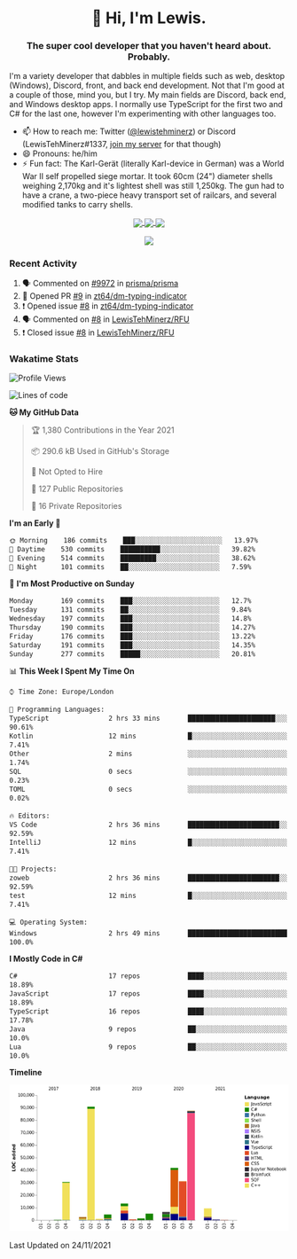 <h1 align="center">👋 Hi, I'm Lewis.</h1>
<h3 align="center">The super cool developer that you haven't heard about. Probably.</h3>

I'm a variety developer that dabbles in multiple fields such as web, desktop (Windows), Discord, front, and back end development. Not that I'm good at a couple of those, mind you, but I try. My main fields are Discord, back end, and Windows desktop apps. I normally use TypeScript for the first two and C# for the last one, however I'm experimenting with other languages too.

- 📫 How to reach me: Twitter ([@lewistehminerz](https://twitter.com/lewistehminerz)) or Discord (LewisTehMinerz#1337, [join my server](https://discord.gg/XnUh7JB) for that though)
- 😄 Pronouns: he/him
- ⚡ Fun fact: The Karl-Gerät (literally Karl-device in German) was a World War II self propelled siege mortar. It took 60cm (24") diameter shells weighing 2,170kg and it's lightest shell was still 1,250kg. The gun had to have a crane, a two-piece heavy transport set of railcars, and several modified tanks to carry shells.

<p align="center">
  <a href="https://github.com/anuraghazra/github-readme-stats">
    <img align="center" src="https://github-readme-stats.vercel.app/api?username=LewisTehMinerz&count_private=true&show_icons=true&theme=gruvbox">
  </a>
  <a href="https://github.com/anuraghazra/github-readme-stats">
    <img align="center" src="https://github-readme-stats.vercel.app/api/top-langs?username=LewisTehMinerz&layout=compact&theme=gruvbox">
  </a>
  <a href="https://github.com/anuraghazra/github-readme-stats">
    <img align="center" src="https://github-readme-stats.vercel.app/api/wakatime?username=LewisTehMinerz&layout=compact&theme=gruvbox">
  </a>
</p>

<p align="center">
  <a href="https://github.com/ryo-ma/github-profile-trophy">
    <img align="center" src="https://github-profile-trophy.vercel.app/?username=LewisTehMinerz&theme=gruvbox">
  </a>
</p>

### Recent Activity
<!--START_SECTION:activity-->
1. 🗣 Commented on [#9972](https://github.com/prisma/prisma/issues/9972) in [prisma/prisma](https://github.com/prisma/prisma)
2. 💪 Opened PR [#9](https://github.com/zt64/dm-typing-indicator/pull/9) in [zt64/dm-typing-indicator](https://github.com/zt64/dm-typing-indicator)
3. ❗️ Opened issue [#8](https://github.com/zt64/dm-typing-indicator/issues/8) in [zt64/dm-typing-indicator](https://github.com/zt64/dm-typing-indicator)
4. 🗣 Commented on [#8](https://github.com/LewisTehMinerz/RFU/issues/8) in [LewisTehMinerz/RFU](https://github.com/LewisTehMinerz/RFU)
5. ❗️ Closed issue [#8](https://github.com/LewisTehMinerz/RFU/issues/8) in [LewisTehMinerz/RFU](https://github.com/LewisTehMinerz/RFU)
<!--END_SECTION:activity-->

### Wakatime Stats
<!--START_SECTION:waka-->
![Profile Views](http://img.shields.io/badge/Profile%20Views-1-blue)

![Lines of code](https://img.shields.io/badge/From%20Hello%20World%20I%27ve%20Written-332863%20lines%20of%20code-blue)

**🐱 My GitHub Data** 

> 🏆 1,380 Contributions in the Year 2021
 > 
> 📦 290.6 kB Used in GitHub's Storage 
 > 
> 🚫 Not Opted to Hire
 > 
> 📜 127 Public Repositories 
 > 
> 🔑 16 Private Repositories  
 > 
**I'm an Early 🐤** 

```text
🌞 Morning    186 commits    ███░░░░░░░░░░░░░░░░░░░░░░   13.97% 
🌆 Daytime    530 commits    ██████████░░░░░░░░░░░░░░░   39.82% 
🌃 Evening    514 commits    █████████░░░░░░░░░░░░░░░░   38.62% 
🌙 Night      101 commits    ██░░░░░░░░░░░░░░░░░░░░░░░   7.59%

```
📅 **I'm Most Productive on Sunday** 

```text
Monday       169 commits    ███░░░░░░░░░░░░░░░░░░░░░░   12.7% 
Tuesday      131 commits    ██░░░░░░░░░░░░░░░░░░░░░░░   9.84% 
Wednesday    197 commits    ███░░░░░░░░░░░░░░░░░░░░░░   14.8% 
Thursday     190 commits    ███░░░░░░░░░░░░░░░░░░░░░░   14.27% 
Friday       176 commits    ███░░░░░░░░░░░░░░░░░░░░░░   13.22% 
Saturday     191 commits    ███░░░░░░░░░░░░░░░░░░░░░░   14.35% 
Sunday       277 commits    █████░░░░░░░░░░░░░░░░░░░░   20.81%

```


📊 **This Week I Spent My Time On** 

```text
⌚︎ Time Zone: Europe/London

💬 Programming Languages: 
TypeScript               2 hrs 33 mins       ██████████████████████░░░   90.61% 
Kotlin                   12 mins             █░░░░░░░░░░░░░░░░░░░░░░░░   7.41% 
Other                    2 mins              ░░░░░░░░░░░░░░░░░░░░░░░░░   1.74% 
SQL                      0 secs              ░░░░░░░░░░░░░░░░░░░░░░░░░   0.23% 
TOML                     0 secs              ░░░░░░░░░░░░░░░░░░░░░░░░░   0.02%

🔥 Editors: 
VS Code                  2 hrs 36 mins       ███████████████████████░░   92.59% 
IntelliJ                 12 mins             █░░░░░░░░░░░░░░░░░░░░░░░░   7.41%

🐱‍💻 Projects: 
zoweb                    2 hrs 36 mins       ███████████████████████░░   92.59% 
test                     12 mins             █░░░░░░░░░░░░░░░░░░░░░░░░   7.41%

💻 Operating System: 
Windows                  2 hrs 49 mins       █████████████████████████   100.0%

```

**I Mostly Code in C#** 

```text
C#                       17 repos            ████░░░░░░░░░░░░░░░░░░░░░   18.89% 
JavaScript               17 repos            ████░░░░░░░░░░░░░░░░░░░░░   18.89% 
TypeScript               16 repos            ████░░░░░░░░░░░░░░░░░░░░░   17.78% 
Java                     9 repos             ██░░░░░░░░░░░░░░░░░░░░░░░   10.0% 
Lua                      9 repos             ██░░░░░░░░░░░░░░░░░░░░░░░   10.0%

```


**Timeline**

![Chart not found](https://raw.githubusercontent.com/LewisTehMinerz/LewisTehMinerz/master/charts/bar_graph.png) 


 Last Updated on 24/11/2021
<!--END_SECTION:waka-->
